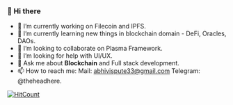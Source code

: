### 👋 Hi there

- 🔭 I’m currently working on Filecoin and IPFS.
- 🌱 I’m currently learning new things in blockchain domain - DeFi, Oracles, DAOs.
- 👯 I’m looking to collaborate on Plasma Framework.
- 🤔 I’m looking for help with UI/UX.
- 💬 Ask me about **Blockchain** and Full stack development.
- 📫 How to reach me: Mail: [abhivispute33@gmail.com](mailto:abhivispute33@gmail.com) Telegram: @theheadhere.

[![HitCount](http://hits.dwyl.com/abhishekvispute/abhishekvispute.svg)](http://hits.dwyl.com/abhishekvispute/abhishekvispute)



<!--
**abhishekvispute/abhishekvispute** is a ✨ _special_ ✨ repository because its `README.md` (this file) appears on your GitHub profile.

Here are some ideas to get you started:

- 🔭 I’m currently working on ...
- 🌱 I’m currently learning ...
- 👯 I’m looking to collaborate on ...
- 🤔 I’m looking for help with ...
- 💬 Ask me about ...
- 📫 How to reach me: ...
- 😄 Pronouns: ...
- ⚡ Fun fact: ...
-->
